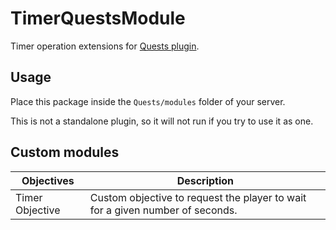 # TimerQuestsModule
Timer operation extensions for [Quests plugin](https://www.spigotmc.org/resources/quests.3711/).

## Usage

Place this package inside the `Quests/modules` folder of your server.

This is not a standalone plugin, so it will not run if you try to use it as one.

## Custom modules

| Objectives      | Description                                                                            |
|-----------------|----------------------------------------------------------------------------------------|
| Timer Objective | Custom objective to request the player to wait for a given number of seconds.          |